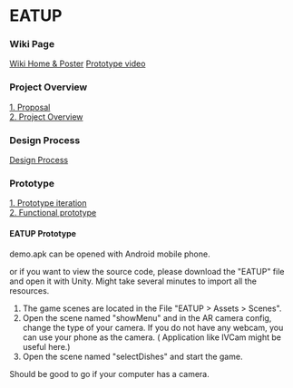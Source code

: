 # EATUP
### Wiki Page
[Wiki Home & Poster](https://github.com/phthisic/EATUP/wiki)
[Prototype video](https://youtu.be/EMolPWj0D3Y)
### Project Overview
[1. Proposal](https://github.com/phthisic/EATUP/wiki/01-Proposal)  
[2. Project Overview](https://github.com/phthisic/EATUP/wiki/02-Project-Overview)  
### Design Process 
[Design Process](https://github.com/phthisic/EATUP/wiki/03-Design-Process)  
### Prototype
[1. Prototype iteration](https://github.com/phthisic/EATUP/wiki/04-Prototype-iteration)  
[2. Functional prototype]()  
#### EATUP Prototype
demo.apk can be opened with Android mobile phone.

or if you want to view the source code, please download the "EATUP" file and open it with Unity. Might take several minutes to import all the resources.

1. The game scenes are located in the File "EATUP > Assets > Scenes". 
2. Open the scene named "showMenu" and in the AR camera config, change the type of your camera. If you do not have any webcam, you can use your phone as the camera. ( Application like IVCam might be useful here.)
3. Open the scene named "selectDishes" and start the game.

Should be good to go if your computer has a camera.

